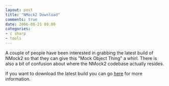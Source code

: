```yaml
---
layout: post
title: "NMock2 Download"
comments: true
date: 2006-08-21 09:00
categories:
- c sharp
- tools
---
```

A couple of people have been interested in grabbing the latest build of NMock2 so that they can give this "Mock Object Thing" a whirl. There is also a bit of confusion about where the NMock2 codebase actually resides.

If you want to download the latest build you can go [here](http://nmock.org/source.html) for more information.






